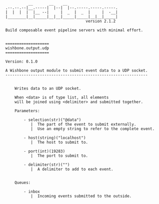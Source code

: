               __       __    __
    .--.--.--|__.-----|  |--|  |--.-----.-----.-----.
    |  |  |  |  |__ --|     |  _  |  _  |     |  -__|
    |________|__|_____|__|__|_____|_____|__|__|_____|
                                       version 2.1.2

    Build composable event pipeline servers with minimal effort.


    ===================
    wishbone.output.udp
    ===================

    Version: 0.1.0

    A Wishbone output module to submit event data to a UDP socket.
    --------------------------------------------------------------


        Writes data to an UDP socket.

        When <data> is of type list, all elements
        will be joined using <delimiter> and submitted together.

        Parameters:

            - selection(str)("@data")
               |  The part of the event to submit externally.
               |  Use an empty string to refer to the complete event.

            - host(string)("localhost")
               |  The host to submit to.

            - port(int)(19283)
               |  The port to submit to.

            - delimiter(str)("")
               |  A delimiter to add to each event.


        Queues:

            - inbox
               |  Incoming events submitted to the outside.



